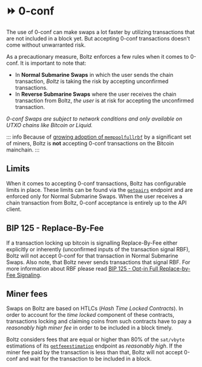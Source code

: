 # ⏩ 0-conf

The use of 0-conf can make swaps a lot faster by utilizing transactions that are
not included in a block yet. But accepting 0-conf transactions doesn't come
without unwarranted risk.

As a precautionary measure, Boltz enforces a few rules when it comes to 0-conf.
It is important to note that:

- In **Normal Submarine Swaps** in which the user sends the chain transaction,
  _Boltz_ is taking the risk by accepting unconfirmed transactions.
- In **Reverse Submarine Swaps** where the user receives the chain transaction
  from Boltz, _the user_ is at risk for accepting the unconfirmed transaction.

_0-conf Swaps are subject to network conditions and only available on UTXO
chains like Bitcoin or Liquid._

::: info Because of
[growing adoption of `mempoolfullrbf`](https://github.com/bitcoin/bitcoin/pull/28132)
by a significant set of miners, Boltz is **not** accepting 0-conf transactions
on the Bitcoin mainchain. :::

## Limits

When it comes to accepting 0-conf transactions, Boltz has configurable limits in
place. These limits can be found via the [`getpairs`](api-v1.md#supported-pairs)
endpoint and are enforced only for Normal Submarine Swaps. When the user
receives a chain transaction from Boltz, 0-conf acceptance is entirely up to the
API client.

## BIP 125 - Replace-By-Fee

If a transaction locking up bitcoin is signalling Replace-By-Fee either
explicitly or inherently (unconfirmed inputs of the transaction signal RBF),
Boltz will not accept 0-conf for that transaction in Normal Submarine Swaps.
Also note, that Boltz never sends transactions that signal RBF. For more
information about RBF please read
[BIP 125 - Opt-in Full Replace-by-Fee Signaling](https://github.com/bitcoin/bips/blob/master/bip-0125.mediawiki).

## Miner fees

Swaps on Boltz are based on HTLCs (_Hash Time Locked Contracts_). In order to
account for the _time locked_ component of these contracts, transactions locking
and claiming coins from such contracts have to pay a _reasonably high miner fee_
in order to be included in a block timely.

Boltz considers fees that are equal or higher than 80% of the `sat/vbyte`
estimations of its [`getfeeestimation`](api-v1.md#fee-estimations) endpoint as
_reasonably high_. If the miner fee paid by the transaction is less than that,
Boltz will not accept 0-conf and wait for the transaction to be included in a
block.
